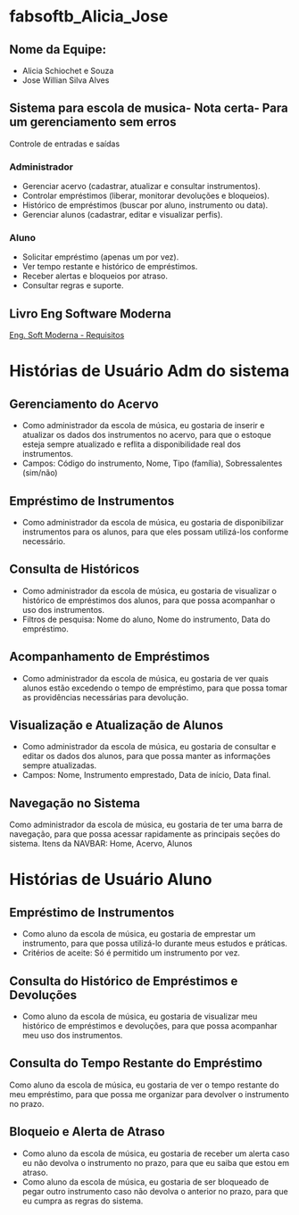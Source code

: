 # fabsoftb_Alicia_Jose

## Nome da Equipe:
- Alicia Schiochet e Souza
- Jose Willian Silva Alves 

## Sistema para escola de musica-  Nota certa- Para um gerenciamento sem erros
Controle de entradas e saídas 

### Administrador
* Gerenciar acervo (cadastrar, atualizar e consultar instrumentos).
*  Controlar empréstimos (liberar, monitorar devoluções e bloqueios).
* Histórico de empréstimos (buscar por aluno, instrumento ou data).
* Gerenciar alunos (cadastrar, editar e visualizar perfis).

### Aluno
* Solicitar empréstimo (apenas um por vez).
* Ver tempo restante e histórico de empréstimos.
* Receber alertas e bloqueios por atraso.
* Consultar regras e suporte.

## Livro Eng Software Moderna
[Eng. Soft Moderna - Requisitos](https://engsoftmoderna.info/cap3.html)

# Histórias de Usuário Adm do sistema

## Gerenciamento do Acervo
- Como administrador da escola de música, eu gostaria de inserir e atualizar os dados dos instrumentos no acervo, para que o estoque esteja sempre atualizado e reflita a disponibilidade real dos instrumentos.
- Campos: Código do instrumento, Nome, Tipo (família), Sobressalentes (sim/não)


## Empréstimo de Instrumentos
- Como administrador da escola de música, eu gostaria de disponibilizar instrumentos para os alunos, para que eles possam utilizá-los conforme necessário.


## Consulta de Históricos
- Como administrador da escola de música, eu gostaria de visualizar o histórico de empréstimos dos alunos, para que possa acompanhar o uso dos instrumentos.
- Filtros de pesquisa: Nome do aluno, Nome do instrumento, Data do empréstimo.

## Acompanhamento de Empréstimos
- Como administrador da escola de música, eu gostaria de ver quais alunos estão excedendo o tempo de empréstimo, para que possa tomar as providências necessárias para devolução.


## Visualização e Atualização de Alunos
- Como administrador da escola de música, eu gostaria de consultar e editar os dados dos alunos, para que possa manter as informações sempre atualizadas.
- Campos: Nome, Instrumento emprestado, Data de início, Data final.

## Navegação no Sistema
Como administrador da escola de música, eu gostaria de ter uma barra de navegação, para que possa acessar rapidamente as principais seções do sistema.
Itens da NAVBAR: Home, Acervo, Alunos

# Histórias de Usuário Aluno

## Empréstimo de Instrumentos
- Como aluno da escola de música, eu gostaria de emprestar um instrumento, para que possa utilizá-lo durante meus estudos e práticas.
- Critérios de aceite: Só é permitido um instrumento por vez.

## Consulta do Histórico de Empréstimos e Devoluções
- Como aluno da escola de música, eu gostaria de visualizar meu histórico de empréstimos e devoluções, para que possa acompanhar meu uso dos instrumentos.

## Consulta do Tempo Restante do Empréstimo
Como aluno da escola de música, eu gostaria de ver o tempo restante do meu empréstimo, para que possa me organizar para devolver o instrumento no prazo.

## Bloqueio e Alerta de Atraso
- Como aluno da escola de música, eu gostaria de receber um alerta caso eu não devolva o instrumento no prazo, para que eu saiba que estou em atraso.
- Como aluno da escola de música, eu gostaria de ser bloqueado de pegar outro instrumento caso não devolva o anterior no prazo, para que eu cumpra as regras do sistema.